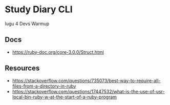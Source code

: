 # Study Diary CLI

Iugu 4 Devs Warmup

## Docs

- https://ruby-doc.org/core-3.0.0/Struct.html

## Resources

- https://stackoverflow.com/questions/735073/best-way-to-require-all-files-from-a-directory-in-ruby
- https://stackoverflow.com/questions/17447532/what-is-the-use-of-usr-local-bin-ruby-w-at-the-start-of-a-ruby-program
